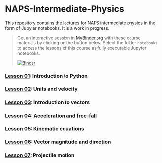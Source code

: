 # NAPS-Intermediate-Physics

This repository contains the lectures for NAPS intermediate physics in the form of Jupyter notebooks. It is a work in progress.

> Get an interactive session in [MyBinder.org](https://mybinder.org/) with these course materials by clicking on the button below.
> Select the folder `notebooks` to access the lessons of this course as fully executable Jupyter notebooks.
>
> [![Binder](https://mybinder.org/badge_logo.svg)](https://mybinder.org/v2/gh/dcartin/NAPS-Intermediate-Physics/master)

### [Lesson 01](https://nbviewer.jupyter.org/github/dcartin/NAPS-Intermediate-Physics/blob/master/lessons/L01_Introduction_to_Python.ipynb): Introduction to Python
### [Lesson 02](https://nbviewer.jupyter.org/github/dcartin/NAPS-Intermediate-Physics/blob/master/lessons/L02_Units_and_velocity.ipynb): Units and velocity
### [Lesson 03](https://nbviewer.jupyter.org/github/dcartin/NAPS-Intermediate-Physics/blob/master/lessons/L03_Introduction_to_vectors.ipynb): Introduction to vectors
### [Lesson 04](https://nbviewer.jupyter.org/github/dcartin/NAPS-Intermediate-Physics/blob/master/lessons/L04_Acceleration_and_free-fall.ipynb): Acceleration and free-fall
### [Lesson 05](https://nbviewer.jupyter.org/github/dcartin/NAPS-Intermediate-Physics/blob/master/lessons/L05_Kinematic_equations.ipynb): Kinematic equations
### [Lesson 06](https://nbviewer.jupyter.org/github/dcartin/NAPS-Intermediate-Physics/blob/master/lessons/L06_Vector_magnitude_and_direction.ipynb): Vector magnitude and direction
### [Lesson 07](https://nbviewer.jupyter.org/github/dcartin/NAPS-Intermediate-Physics/blob/master/lessons/L07_Projectile_motion.ipynb): Projectile motion
